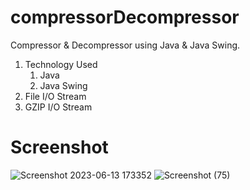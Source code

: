 # compressorDecompressor
Compressor & Decompressor using Java & Java Swing.
1. Technology Used
    1. Java
    2. Java Swing
 2. File I/O Stream
 3. GZIP I/O Stream
# Screenshot
![Screenshot 2023-06-13 173352](https://github.com/drekhate/compressorDecompressor/assets/95485355/a505461e-0e69-4e08-9654-fa16b35cafc6)
![Screenshot (75)](https://github.com/drekhate/compressorDecompressor/assets/95485355/e3f3636c-1106-4b31-bd08-1c49e096286e)
